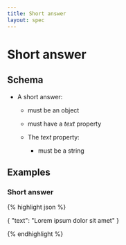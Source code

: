 ```yaml
---
title: Short answer
layout: spec
---
```


# Short answer

## Schema

* A short answer:

  * must be an object

  * must have a *text* property

  * The *text* property:

    * must be a string

## Examples

### Short answer

{% highlight json %}

{
  "text": "Lorem ipsum dolor sit amet"
}


{% endhighlight %}

